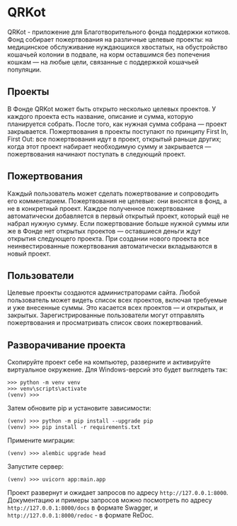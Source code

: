 # QRKot
QRKot - приложение для Благотворительного фонда поддержки котиков.
Фонд собирает пожертвования на различные целевые проекты: на медицинское обслуживание нуждающихся хвостатых, на обустройство кошачьей колонии в подвале, на корм оставшимся без попечения кошкам — на любые цели, связанные с поддержкой кошачьей популяции.


## Проекты
В Фонде QRKot может быть открыто несколько целевых проектов. У каждого проекта есть название, описание и сумма, которую планируется собрать. После того, как нужная сумма собрана — проект закрывается.
Пожертвования в проекты поступают по принципу First In, First Out: все пожертвования идут в проект, открытый раньше других; когда этот проект набирает необходимую сумму и закрывается — пожертвования начинают поступать в следующий проект.
## Пожертвования
Каждый пользователь может сделать пожертвование и сопроводить его комментарием. Пожертвования не целевые: они вносятся в фонд, а не в конкретный проект. Каждое полученное пожертвование автоматически добавляется в первый открытый проект, который ещё не набрал нужную сумму. Если пожертвование больше нужной суммы или же в Фонде нет открытых проектов — оставшиеся деньги ждут открытия следующего проекта. При создании нового проекта все неинвестированные пожертвования автоматически вкладываются в новый проект.
## Пользователи
Целевые проекты создаются администраторами сайта. 
Любой пользователь может видеть список всех проектов, включая требуемые и уже внесенные суммы. Это касается всех проектов — и открытых, и закрытых.
Зарегистрированные пользователи могут отправлять пожертвования и просматривать список своих пожертвований.

## Разворачивание проекта
Скопируйте проект себе на компьютер, разверните и активируйте виртуальное окружение. Для Windows-версий это будет выглядеть так:
```
>>> python -m venv venv
>>> venv\scripts\activate
(venv) >>>
```
Затем обновите pip и установите зависимости:
```
(venv) >>> python -m pip install --upgrade pip
(venv) >>> pip install -r requirements.txt
```
Примените миграции:
```
(venv) >>> alembic upgrade head
```
Запустите сервер:
```
(venv) >>> uvicorn app:main.app
```
Проект развернут и ожидает запросов по адресу ```http://127.0.0.1:8000```. Документацию и примеры запросов можно посмотреть по адресу ```http://127.0.0.1:8000/docs``` в формате Swagger, и ```http://127.0.0.1:8000/redoc``` - в формате ReDoc.
